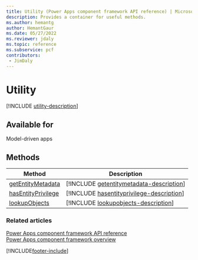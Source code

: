 ```yaml
---
title: Utility (Power Apps component framework API reference) | Microsoft Docs
description: Provides a container for useful methods.
ms.author: hemantg
author: HemantGaur
ms.date: 05/27/2022
ms.reviewer: jdaly
ms.topic: reference
ms.subservice: pcf
contributors:
 - JimDaly
---
```


# Utility

[!INCLUDE [utility-description](includes/utility-description.md)]

## Available for 

Model-driven apps

## Methods

|Method | Description | 
| ------|-------------|
|[getEntityMetadata](utility/getentitymetadata.md)|[!INCLUDE [getentitymetadata-description](utility/includes/getentitymetadata-description.md)]|
|[hasEntityPrivilege](utility/hasentityprivilege.md)|[!INCLUDE [hasentityprivilege-description](utility/includes/hasentityprivilege-description.md)]|
|[lookupObjects](utility/lookupobjects.md)|[!INCLUDE [lookupobjects-description](utility/includes/lookupobjects-description.md)]|


### Related articles

[Power Apps component framework API reference](../reference/index.md)<br/>
[Power Apps component framework overview](../overview.md)

[!INCLUDE[footer-include](../../../includes/footer-banner.md)]
